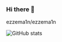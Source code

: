 ### Hi there 👋
ezzema1n/ezzema1n

![GitHub stats](https://github-readme-stats.vercel.app/api?username=ezzema1n&count_private=true&show_icons=true&theme=merko)
